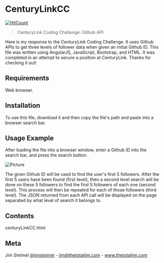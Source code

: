 # CenturyLinkCC
[![HitCount](http://hits.dwyl.io/thetotaljim/CenturyLinkCC.svg)](http://hits.dwyl.io/thetotaljim/CenturyLinkCC)

>CenturyLink Coding Challenge: Github API

Here is my response to the CenturyLink Coding Challenge. It uses Github APIs to get three levels of follower data when given an initial Github ID.  This file was written using AngularJS, JavaScript, Bootstrap, and HTML.  It was completed in an attempt to secure a position at CenturyLink. Thanks for checking it out!

## Requirements

Web browser.

## Installation

To use this file, download it and then copy the file's path and paste into a browser search bar. 

## Usage Example

After loading the file into a browser window, enter a Github ID into the search bar, and press the search button.

![Picture](https://github.com/thetotaljim/CenturyLinkCC/blob/master/centuryLinkAPI.png)

The given Github ID will be used to find the user's first 5 followers.  After the first 5 users have been found (first level), then a second level search will be done on these 5 followers to find the first 5 followers of each one (second level). This process will then be repeated for each of those followers (third level). The JSON returned from each API call will be displayed on the page separated by what level of search it belongs to. 

## Contents 

centuryLinkCC.html

## Meta

Jim Steimel [@jimsteimel](https://twitter.com/jimsteimel) - jim@thetotaljim.com - www.thetotaljim.com
